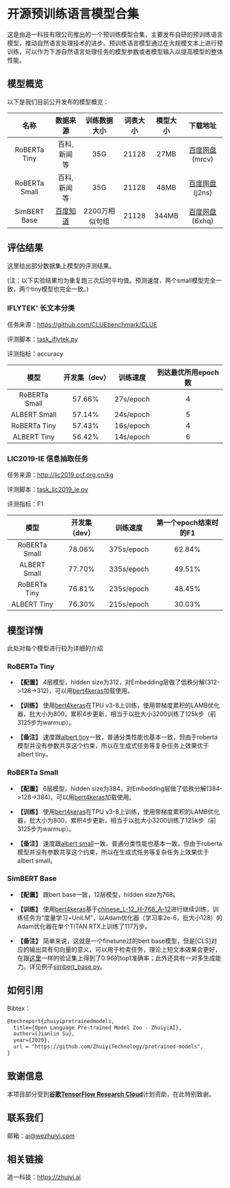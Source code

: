 # 开源预训练语言模型合集

这是由追一科技有限公司推出的一个预训练模型合集，主要发布自研的预训练语言模型，推动自然语言处理技术的进步。预训练语言模型通过在大规模文本上进行预训练，可以作为下游自然语言处理任务的模型参数或者模型输入以提高模型的整体性能。

## 模型概览

以下是我们目前公开发布的模型概览：

| 名称           | 数据来源     | 训练数据大小 | 词表大小 | 模型大小 | 下载地址 |
| :----------:  | :---------: | :---------:| :------: | :------: | :------: |
| RoBERTa Tiny  | 百科,新闻 等  |     35G    | 21128    | 27MB | [百度网盘](https://pan.baidu.com/s/1AfRKIBMIoxzXbfqWE4aDsw)(mrcv) |
| RoBERTa Small | 百科,新闻 等  |     35G    | 21128  | 48MB  | [百度网盘](https://pan.baidu.com/s/15-loby3PEwBtMLc-On6Vzg)(j2ns) |
| SimBERT Base  | [百度知道](http://zhidao.baidu.com/) | 2200万相似句组 | 21128  | 344MB  | [百度网盘](https://pan.baidu.com/s/1uGfQmX1Kxcv_cXTVsvxTsQ)(6xhq) |

## 评估结果

这里给出部分数据集上模型的评测结果。

(注：以下实验结果均为重复跑三次后的平均值。预测速度，两个small模型完全一致，两个tiny模型也完全一致。)

### IFLYTEK' 长文本分类

任务来源：https://github.com/CLUEbenchmark/CLUE

评测脚本：<a href="https://github.com/ZhuiyiTechnology/pretrained-models/blob/master/examples/task_iflytek.py">task_iflytek.py</a>

评测指标：accuracy

| 模型           | 开发集（dev） | 训练速度    | 到达最优所用epoch数 |
| :----------:  | :---------: | :---------:| :---------------: |
| RoBERTa Small |   57.66%    |  27s/epoch |         4         |
| ALBERT Small  |   57.14%    |  24s/epoch |         5         |
| RoBERTa Tiny  |   57.43%    |  16s/epoch |         4         |
| ALBERT Tiny   |   56.42%    |  14s/epoch |         6         |

### LIC2019-IE 信息抽取任务

任务来源：http://lic2019.ccf.org.cn/kg

评测脚本：<a href="https://github.com/ZhuiyiTechnology/pretrained-models/blob/master/examples/task_lic2019_ie.py">task_lic2019_ie.py</a>

评测指标：F1

| 模型           | 开发集（dev） | 训练速度    | 第一个epoch结束时的F1 |
| :----------:  | :---------: | :---------:| :-----------------: |
| RoBERTa Small |   78.06%    |  375s/epoch |       62.84%       |
| ALBERT Small  |   77.70%    |  335s/epoch |       49.51%       |
| RoBERTa Tiny  |   76.81%    |  235s/epoch |       48.45%       |
| ALBERT Tiny   |   76.30%    |  215s/epoch |       30.03%       |


## 模型详情

此处对每个模型进行较为详细的介绍

### RoBERTa Tiny

- <strong>【配置】</strong> 4层模型，hidden size为312，对Embedding层做了低秩分解(312->128->312)，可以用<a href="https://github.com/bojone/bert4keras/tree/master/examples">bert4keras</a>加载使用。

- <strong>【训练】</strong> 使用<a href="https://github.com/bojone/bert4keras/tree/master/pretraining">bert4keras</a>在TPU v3-8上训练，使用带梯度累积的LAMB优化器，批大小为800，累积4步更新，相当于以批大小3200训练了125k步（前3125步为warmup）。

- <strong>【备注】</strong> 速度跟<a href="https://github.com/brightmart/albert_zh">albert tiny</a>一致，普通分类性能也基本一致，但由于roberta模型并没有参数共享这个约束，所以在生成式任务等复杂任务上效果优于albert tiny。

### RoBERTa Small

- <strong>【配置】</strong> 6层模型，hidden size为384，对Embedding层做了低秩分解(384->128->384)，可以用<a href="https://github.com/bojone/bert4keras/tree/master/examples">bert4keras</a>加载使用。

- <strong>【训练】</strong> 使用<a href="https://github.com/bojone/bert4keras/tree/master/pretraining">bert4keras</a>在TPU v3-8上训练，使用带梯度累积的LAMB优化器，批大小为800，累积4步更新，相当于以批大小3200训练了125k步（前3125步为warmup）。

- <strong>【备注】</strong> 速度跟<a href="https://github.com/brightmart/albert_zh">albert small</a>一致，普通分类性能也基本一致，但由于roberta模型并没有参数共享这个约束，所以在生成式任务等复杂任务上效果优于albert small。

### SimBERT Base

- <strong>【配置】</strong> 跟bert base一致，12层模型，hidden size为768。

- <strong>【训练】</strong> 使用<a href="https://github.com/bojone/bert4keras/tree/master/pretraining">bert4keras</a>基于<a href="https://storage.googleapis.com/bert_models/2018_11_03/chinese_L-12_H-768_A-12.zip">chinese_L-12_H-768_A-12</a>进行继续训练，训练任务为“度量学习+UniLM”，以Adam优化器（学习率2e-6，批大小128）的Adam优化器在单个TITAN RTX上训练了117万步。

- <strong>【备注】</strong> 简单来说，这就是一个finetune过的bert base模型，但是[CLS]对应的输出具有句向量的意义，可以用于检索任务，理论上短文本效果会更好，在跟<a href="https://kexue.fm/archives/5743">这里</a>一样的验证集上得到了0.96的top1准确率；此外还具有一对多生成能力。详见例子<a href="examples/simbert_base.py">simbert_base.py</a>。

## 如何引用

Bibtex：

```tex
@techreport{zhuiyipretrainedmodels,
  title={Open Language Pre-trained Model Zoo - ZhuiyiAI},
  author={Jianlin Su},
  year={2020},
  url = "https://github.com/ZhuiyiTechnology/pretrained-models",
}
```

## 致谢信息
本项目部分受到[**谷歌TensorFlow Research Cloud**](https://www.tensorflow.org/tfrc)计划资助，在此特别致谢。

## 联系我们

邮箱：ai@wezhuiyi.com

## 相关链接

追一科技：https://zhuiyi.ai

